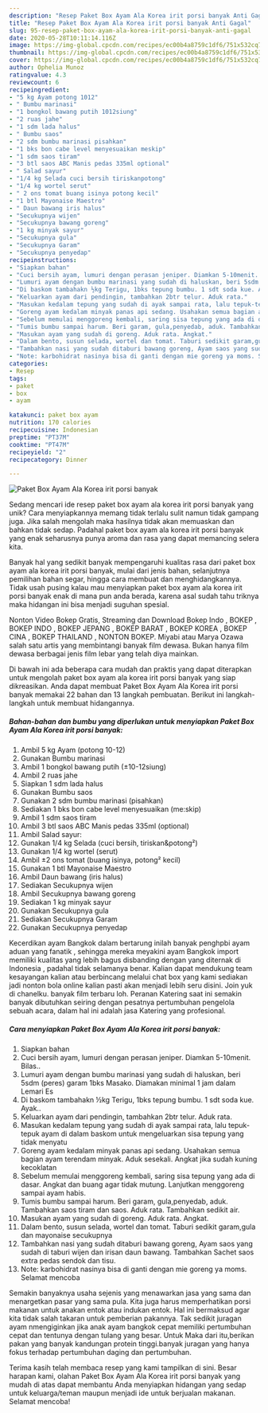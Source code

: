 ```yaml
---
description: "Resep Paket Box Ayam Ala Korea irit porsi banyak Anti Gagal"
title: "Resep Paket Box Ayam Ala Korea irit porsi banyak Anti Gagal"
slug: 95-resep-paket-box-ayam-ala-korea-irit-porsi-banyak-anti-gagal
date: 2020-05-28T10:11:14.116Z
image: https://img-global.cpcdn.com/recipes/ec00b4a8759c1df6/751x532cq70/paket-box-ayam-ala-korea-irit-porsi-banyak-foto-resep-utama.jpg
thumbnail: https://img-global.cpcdn.com/recipes/ec00b4a8759c1df6/751x532cq70/paket-box-ayam-ala-korea-irit-porsi-banyak-foto-resep-utama.jpg
cover: https://img-global.cpcdn.com/recipes/ec00b4a8759c1df6/751x532cq70/paket-box-ayam-ala-korea-irit-porsi-banyak-foto-resep-utama.jpg
author: Ophelia Munoz
ratingvalue: 4.3
reviewcount: 6
recipeingredient:
- "5 kg Ayam potong 1012"
- " Bumbu marinasi"
- "1 bongkol bawang putih 1012siung"
- "2 ruas jahe"
- "1 sdm lada halus"
- " Bumbu saos"
- "2 sdm bumbu marinasi pisahkan"
- "1 bks bon cabe level menyesuaikan meskip"
- "1 sdm saos tiram"
- "3 btl saos ABC Manis pedas 335ml optional"
- " Salad sayur"
- "1/4 kg Selada cuci bersih tiriskanpotong"
- "1/4 kg wortel serut"
- " 2 ons tomat buang isinya potong kecil"
- "1 btl Mayonaise Maestro"
- " Daun bawang iris halus"
- "Secukupnya wijen"
- "Secukupnya bawang goreng"
- "1 kg minyak sayur"
- "Secukupnya gula"
- "Secukupnya Garam"
- "Secukupnya penyedap"
recipeinstructions:
- "Siapkan bahan"
- "Cuci bersih ayam, lumuri dengan perasan jeniper. Diamkan 5-10menit. Bilas.."
- "Lumuri ayam dengan bumbu marinasi yang sudah di haluskan, beri 5sdm (peres) garam 1bks Masako. Diamakan minimal 1 jam dalam Lemari Es"
- "Di baskom tambahakn ½kg Terigu, 1bks tepung bumbu. 1 sdt soda kue. Ayak.."
- "Keluarkan ayam dari pendingin, tambahkan 2btr telur. Aduk rata."
- "Masukan kedalam tepung yang sudah di ayak sampai rata, lalu tepuk-tepuk ayam di dalam baskom untuk mengeluarkan sisa tepung yang tidak menyatu"
- "Goreng ayam kedalam minyak panas api sedang. Usahakan semua bagian ayam terendam minyak. Aduk sesekali. Angkat jika sudah kuning kecoklatan"
- "Sebelum memulai menggoreng kembali, saring sisa tepung yang ada di dasar. Angkat dan buang agar tidak mutung. Lanjutkan menggoreng sampai ayam habis."
- "Tumis bumbu sampai harum. Beri garam, gula,penyedab, aduk. Tambahkan saos tiram dan saos. Aduk rata. Tambahkan sedikit air."
- "Masukan ayam yang sudah di goreng. Aduk rata. Angkat."
- "Dalam bento, susun selada, wortel dan tomat. Taburi sedikit garam,gula dan mayonaise secukupnya"
- "Tambahkan nasi yang sudah ditaburi bawang goreng, Ayam saos yang sudah di taburi wijen dan irisan daun bawang. Tambahkan Sachet saos extra pedas sendok dan tisu."
- "Note: karbohidrat nasinya bisa di ganti dengan mie goreng ya moms. Selamat mencoba"
categories:
- Resep
tags:
- paket
- box
- ayam

katakunci: paket box ayam 
nutrition: 170 calories
recipecuisine: Indonesian
preptime: "PT37M"
cooktime: "PT47M"
recipeyield: "2"
recipecategory: Dinner

---
```



![Paket Box Ayam Ala Korea irit porsi banyak](https://img-global.cpcdn.com/recipes/ec00b4a8759c1df6/751x532cq70/paket-box-ayam-ala-korea-irit-porsi-banyak-foto-resep-utama.jpg)

Sedang mencari ide resep paket box ayam ala korea irit porsi banyak yang unik? Cara menyiapkannya memang tidak terlalu sulit namun tidak gampang juga. Jika salah mengolah maka hasilnya tidak akan memuaskan dan bahkan tidak sedap. Padahal paket box ayam ala korea irit porsi banyak yang enak seharusnya punya aroma dan rasa yang dapat memancing selera kita.

Banyak hal yang sedikit banyak mempengaruhi kualitas rasa dari paket box ayam ala korea irit porsi banyak, mulai dari jenis bahan, selanjutnya pemilihan bahan segar, hingga cara membuat dan menghidangkannya. Tidak usah pusing kalau mau menyiapkan paket box ayam ala korea irit porsi banyak enak di mana pun anda berada, karena asal sudah tahu triknya maka hidangan ini bisa menjadi suguhan spesial.

Nonton Video Bokep Gratis, Streaming dan Download Bokep Indo , BOKEP , BOKEP INDO , BOKEP JEPANG , BOKEP BARAT , BOKEP KOREA , BOKEP CINA , BOKEP THAILAND , NONTON BOKEP. Miyabi atau Marya Ozawa salah satu artis yang membintangi banyak film dewasa. Bukan hanya film dewasa berbagai jenis film lebar yang telah diya mainkan.


Di bawah ini ada beberapa cara mudah dan praktis yang dapat diterapkan untuk mengolah paket box ayam ala korea irit porsi banyak yang siap dikreasikan. Anda dapat membuat Paket Box Ayam Ala Korea irit porsi banyak memakai 22 bahan dan 13 langkah pembuatan. Berikut ini langkah-langkah untuk membuat hidangannya.

<!--inarticleads1-->

##### Bahan-bahan dan bumbu yang diperlukan untuk menyiapkan Paket Box Ayam Ala Korea irit porsi banyak:

1. Ambil 5 kg Ayam (potong 10-12)
1. Gunakan  Bumbu marinasi
1. Ambil 1 bongkol bawang putih (±10-12siung)
1. Ambil 2 ruas jahe
1. Siapkan 1 sdm lada halus
1. Gunakan  Bumbu saos
1. Gunakan 2 sdm bumbu marinasi (pisahkan)
1. Sediakan 1 bks bon cabe level menyesuaikan (me:skip)
1. Ambil 1 sdm saos tiram
1. Ambil 3 btl saos ABC Manis pedas 335ml (optional)
1. Ambil  Salad sayur:
1. Gunakan 1/4 kg Selada (cuci bersih, tiriskan&amp;potong²)
1. Gunakan 1/4 kg wortel (serut)
1. Ambil  ±2 ons tomat (buang isinya, potong² kecil)
1. Gunakan 1 btl Mayonaise Maestro
1. Ambil  Daun bawang (iris halus)
1. Sediakan Secukupnya wijen
1. Ambil Secukupnya bawang goreng
1. Sediakan 1 kg minyak sayur
1. Gunakan Secukupnya gula
1. Sediakan Secukupnya Garam
1. Gunakan Secukupnya penyedap


Kecerdikan ayam Bangkok dalam bertarung inilah banyak penghpbi ayam aduan yang fanatik , sehingga mereka meyakini ayam Bangkok import memiliki kualitas yang lebih bagus disbanding dengan yang diternak di Indonesia , padahal tidak selamanya benar. Kalian dapat mendukung team kesayangan kalian atau berbincang melalui chat box yang kami sediakan jadi nonton bola online kalian pasti akan menjadi lebih seru disini. Join yuk di chanelku. banyak film terbaru loh. Peranan Katering saat ini semakin banyak dibutuhkan seiring dengan pesatnya pertumbuhan pengelola sebuah acara, dalam hal ini adalah jasa Katering yang profesional. 

<!--inarticleads2-->

##### Cara menyiapkan Paket Box Ayam Ala Korea irit porsi banyak:

1. Siapkan bahan
1. Cuci bersih ayam, lumuri dengan perasan jeniper. Diamkan 5-10menit. Bilas..
1. Lumuri ayam dengan bumbu marinasi yang sudah di haluskan, beri 5sdm (peres) garam 1bks Masako. Diamakan minimal 1 jam dalam Lemari Es
1. Di baskom tambahakn ½kg Terigu, 1bks tepung bumbu. 1 sdt soda kue. Ayak..
1. Keluarkan ayam dari pendingin, tambahkan 2btr telur. Aduk rata.
1. Masukan kedalam tepung yang sudah di ayak sampai rata, lalu tepuk-tepuk ayam di dalam baskom untuk mengeluarkan sisa tepung yang tidak menyatu
1. Goreng ayam kedalam minyak panas api sedang. Usahakan semua bagian ayam terendam minyak. Aduk sesekali. Angkat jika sudah kuning kecoklatan
1. Sebelum memulai menggoreng kembali, saring sisa tepung yang ada di dasar. Angkat dan buang agar tidak mutung. Lanjutkan menggoreng sampai ayam habis.
1. Tumis bumbu sampai harum. Beri garam, gula,penyedab, aduk. Tambahkan saos tiram dan saos. Aduk rata. Tambahkan sedikit air.
1. Masukan ayam yang sudah di goreng. Aduk rata. Angkat.
1. Dalam bento, susun selada, wortel dan tomat. Taburi sedikit garam,gula dan mayonaise secukupnya
1. Tambahkan nasi yang sudah ditaburi bawang goreng, Ayam saos yang sudah di taburi wijen dan irisan daun bawang. Tambahkan Sachet saos extra pedas sendok dan tisu.
1. Note: karbohidrat nasinya bisa di ganti dengan mie goreng ya moms. Selamat mencoba


Semakin banyaknya usaha sejenis yang menawarkan jasa yang sama dan menargetkan pasar yang sama pula. Kita juga harus memperhatikan porsi makanan untuk anakan entok atau indukan entok. Hal ini bermaksud agar kita tidak salah takaran untuk pemberian pakannya. Tak sedikit juragan ayam nmengiginkan jika anak ayam bangkok cepat memiliki pertumbuhan cepat dan tentunya dengan tulang yang besar. Untuk Maka dari itu,berikan pakan yang banyak kandungan protein tinggi.banyak juragan yang hanya fokus terhadap pertumbuhan daging dan pertumbuhan. 

Terima kasih telah membaca resep yang kami tampilkan di sini. Besar harapan kami, olahan Paket Box Ayam Ala Korea irit porsi banyak yang mudah di atas dapat membantu Anda menyiapkan hidangan yang sedap untuk keluarga/teman maupun menjadi ide untuk berjualan makanan. Selamat mencoba!
